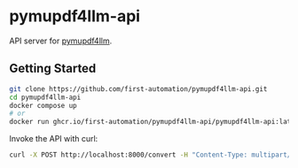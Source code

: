 # pymupdf4llm-api

API server for [pymupdf4llm](https://github.com/pymupdf/RAG/).

## Getting Started

```bash
git clone https://github.com/first-automation/pymupdf4llm-api.git
cd pymupdf4llm-api
docker compose up
# or
docker run ghcr.io/first-automation/pymupdf4llm-api/pymupdf4llm-api:latest
```

Invoke the API with curl:

```bash
curl -X POST http://localhost:8000/convert -H "Content-Type: multipart/form-data" -F "file=@path/to/your/file.pdf"
```
